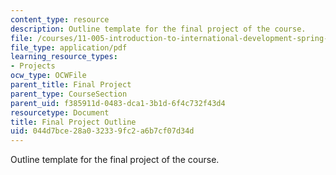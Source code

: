 ```yaml
---
content_type: resource
description: Outline template for the final project of the course.
file: /courses/11-005-introduction-to-international-development-spring-2015/044d7bce28a032339fc2a6b7cf07d34d_MIT11_005S15_assign-outline.pdf
file_type: application/pdf
learning_resource_types:
- Projects
ocw_type: OCWFile
parent_title: Final Project
parent_type: CourseSection
parent_uid: f385911d-0483-dca1-3b1d-6f4c732f43d4
resourcetype: Document
title: Final Project Outline
uid: 044d7bce-28a0-3233-9fc2-a6b7cf07d34d
---
```

Outline template for the final project of the course.


